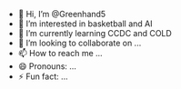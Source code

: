 - 👋 Hi, I’m @Greenhand5
- 👀 I’m interested in basketball and AI
- 🌱 I’m currently learning CCDC and COLD 
- 💞️ I’m looking to collaborate on ...
- 📫 How to reach me ...
- 😄 Pronouns: ...
- ⚡ Fun fact: ...

<!---
Greenhand5/Greenhand5 is a ✨ special ✨ repository because its `README.md` (this file) appears on your GitHub profile.
You can click the Preview link to take a look at your changes.
--->
